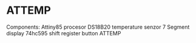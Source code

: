 # ATTEMP
Components:
	Attiny85 procesor
	DS18B20	temperature senzor
	7 Segment display
	74hc595 shift register
	button
ATTEMP
